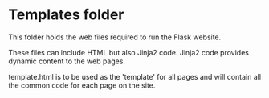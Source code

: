 # Templates folder

This folder holds the web files required to run the Flask website.

These files can include HTML but also Jinja2 code. Jinja2 code provides dynamic content to the web pages.

template.html is to be used as the 'template' for all pages and will contain all the common code for each page on the site.